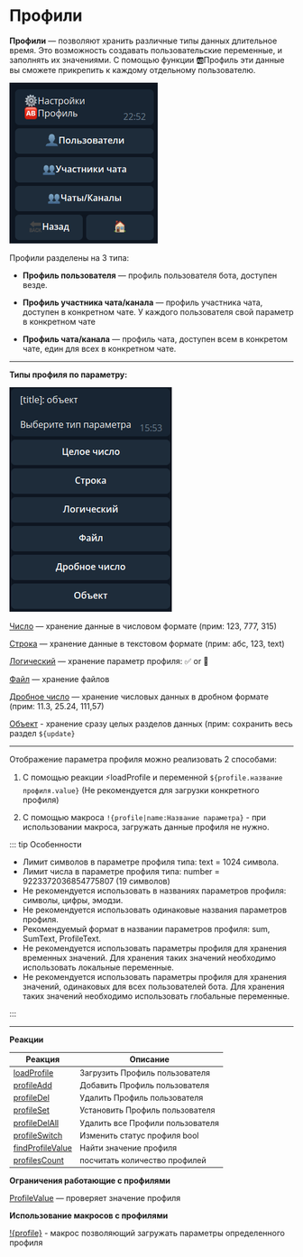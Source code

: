 # Профили 

**Профили** — позволяют хранить различные типы данных длительное время. Это  возможность создавать пользовательские переменные, и заполнять их значениями. С помощью функции 🆎Профиль эти данные вы сможете прикрепить к каждому отдельному пользователю.

![](./1.png)

Профили разделены на 3 типа:

* **Профиль пользователя** — профиль пользователя бота, доступен везде.

* **Профиль участника чата/канала** — профиль участника чата, доступен в конкретном чате. У каждого пользователя свой параметр в конкретном чате

* **Профиль чата/канала** — профиль чата, доступен всем в конкретом чате, един для всех в конкретном чате.

---

**Типы профиля по параметру:**

![](./2.png)

[Число](/docs/admin/profile/profile-number) — хранение данные в числовом формате (прим: 123, 777, 315)

[Строка](/docs/admin/profile/profile-text) — хранение данные в текстовом формате (прим: абс, 123, text)

[Логический](/docs/admin/profile/profile-bool) — хранение параметр профиля: ✅  or 🚫

[Файл](/docs/admin/profile/profile-file) — хранение файлов

[Дробное число](/docs/admin/profile/profile-float) — хранение числовых данных в дробном формате (прим: 11.3, 25.24, 111,57)

[Объект](/docs/admin/profile/profile-object) - хранение сразу целых разделов данных (прим: сохранить весь раздел ```${update}```

---

Отображение параметра профиля можно реализовать 2 способами:

1. С помощью реакции ⚡loadProfile и переменной ```${profile.название профиля.value}``` (Не рекомендуется для загрузки конкретного профиля)

2. С помощью макроса ```!{profile|name:Название параметра}``` - при использовании макроса, загружать данные профиля не нужно.

::: tip  Особенности

* Лимит символов в параметре профиля типа: text = 1024 символа.
* Лимит числа в параметре профиля типа: number = 9223372036854775807 (19 символов)
* Не рекомендуется использовать в названиях параметров профиля: символы, цифры, эмодзи.
* Не рекомендуется использовать одинаковые названия параметров профиля.
* Рекомендуемый формат в названии параметров профиля: sum, SumText, ProfileText.
* Не рекомендуется использовать параметры профиля для хранения временных значений. Для хранения таких значений необходимо использовать локальные переменные.
* Не рекомендуется использовать параметры профиля для хранения значений, одинаковых для всех пользователей бота. Для хранения таких значений необходимо использовать глобальные переменные.

:::

---

**Реакции**

| Реакция | Описание |
| --- | --- | 
|[loadProfile](/docs/admin/profile/loadprofile)|Загрузить Профиль пользователя|
|[profileAdd](/docs/admin/profile/profileadd)|Добавить Профиль пользователя|
|[profileDel](/docs/admin/profile/profiledel)|Удалить Профиль пользователя|
|[profileSet](/docs/admin/profile/profileset)|Установить Профиль пользователя|
|[profileDelAll](/docs/admin/profile/profiledelall)|Удалить все Профили пользователя|
|[profileSwitch](/docs/admin/switch/profileswitch)|Изменить статус профиля bool|
|[findProfileValue](/docs/admin/profile/findprofilevalue)|Найти значение профиля|
|[profilesCount](/docs/admin/profile/profilescount)|посчитать количество профилей|
 
**Ограничения работающие с профилями**

[ProfileValue](/docs/admin/profile/profilevalue) — проверяет значение профиля

**Использование макросов с профилями**

[!{profile}](/docs/ext/macros/profile) - макрос позволяющий загружать параметры определенного профиля





